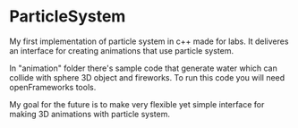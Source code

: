 # ParticleSystem
My first implementation of particle system in c++ made for labs.
It deliveres an interface for creating animations
that use particle system.

In "animation" folder there's sample code that generate water which can collide with sphere 3D object
and fireworks. To run this code you will need openFrameworks tools.

My goal for the future is to make very flexible yet simple interface for making 3D animations with particle 
system.

